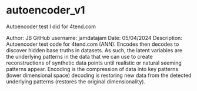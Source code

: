# autoencoder_v1
Autoencoder test I did for 4tend.com

Author: JB
GitHub username: jamdatajam
Date: 05/04/2024
Description: Autoencoder test code for 4tend.com (ANN). Encodes then decodes 
to discover hidden base truths in datasets. As such, the latent variables are
the underlying patterns in the data that we can use to create reconstructions
of synthetic data points until realistic or natural seeming patterns appear.
Encoding is the compression of data into key patterns (lower dimensional space)
decoding is restoring new data from the detected underlying patterns (restores
the original dimensionality).
